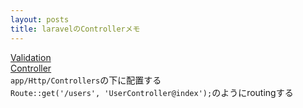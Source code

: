 ```yaml
---
layout: posts
title: laravelのControllerメモ 
---
```

[Validation](https://laravel.com/docs/5.2/validation)  
[Controller](https://laravel.com/docs/5.2/controllers)   
`app/Http/Controllers`の下に配置する  
`Route::get('/users', 'UserController@index');`のようにroutingする   
<br>


